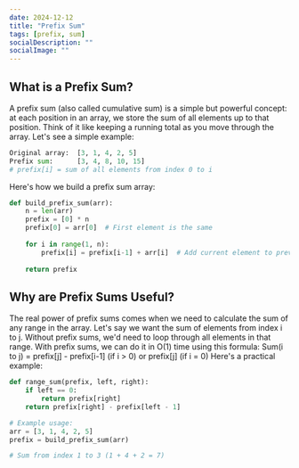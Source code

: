 ```yaml
---
date: 2024-12-12
title: "Prefix Sum"
tags: [prefix, sum]
socialDescription: ""
socialImage: ""
---
```



## What is a Prefix Sum?
A prefix sum (also called cumulative sum) is a simple but powerful concept: at each position in an array, we store the sum of all elements up to that position. Think of it like keeping a running total as you move through the array.
Let's see a simple example:

```python
Original array:  [3, 1, 4, 2, 5]
Prefix sum:      [3, 4, 8, 10, 15]
# prefix[i] = sum of all elements from index 0 to i
```

Here's how we build a prefix sum array:
```python
def build_prefix_sum(arr):
    n = len(arr)
    prefix = [0] * n
    prefix[0] = arr[0]  # First element is the same
    
    for i in range(1, n):
        prefix[i] = prefix[i-1] + arr[i]  # Add current element to previous sum
    
    return prefix
```

## Why are Prefix Sums Useful?
The real power of prefix sums comes when we need to calculate the sum of any range in the array. Let's say we want the sum of elements from index i to j. Without prefix sums, we'd need to loop through all elements in that range. With prefix sums, we can do it in O(1) time using this formula:
Sum(i to j) = prefix[j] - prefix[i-1] (if i > 0)
or prefix[j] (if i = 0)
Here's a practical example:

```python
def range_sum(prefix, left, right):
    if left == 0:
        return prefix[right]
    return prefix[right] - prefix[left - 1]

# Example usage:
arr = [3, 1, 4, 2, 5]
prefix = build_prefix_sum(arr)

# Sum from index 1 to 3 (1 + 4 + 2 = 7)
```
